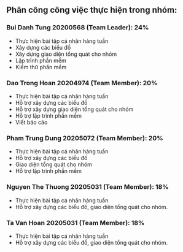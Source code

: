 ## Phân công công việc thực hiện trong nhóm:
### Bui Danh Tung 20200568 (Team Leader): 24%
- Thực hiện bài tập cá nhân hàng tuần
- Xây dựng các biểu đồ
- Xây dựng giao diện tổng quát cho nhóm
- Lập trình phần mềm
- Kiểm thử phần mềm
### Dao Trong Hoan 20204974 (Team Member): 20%
- Thực hiện bài tập cá nhân hàng tuần
- Hỗ trợ xây dựng các biểu đồ
- Hỗ trợ xây dựng giao diện tổng quát cho nhóm
- Hỗ trợ lập trình phần mềm
- Viết báo cáo
### Pham Trung Dung 20205072 (Team Member): 20%
- Thực hiện bài tập cá nhân hàng tuần
- Hỗ trợ xây dựng các biểu đồ
- Giao diện tổng quát cho nhóm
- Hỗ trợ lập trình phần mềm
### Nguyen The Thuong 20205031 (Team Member): 18%
- Thực hiện bài tập cá nhân hàng tuần
- Hỗ trợ xây dựng các biểu đồ, giao diện tổng quát cho nhóm.
### Ta Van Hoan 20205031 (Team Member): 18%
- Thực hiện bài tập cá nhân hàng tuần
- Hỗ trợ xây dựng các biểu đồ, giao diện tổng quát cho nhóm.
